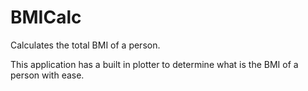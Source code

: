 # BMICalc
Calculates the total BMI of a person.

This application has a built in plotter to determine what is the BMI of a person with ease.
